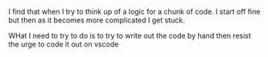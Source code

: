 I find that when I try to think up of a logic for a chunk of code. I start off fine but then as it becomes more complicated I get stuck.

WHat I need to try to do is to try to write out the code by hand then resist the urge to code it out on vscode